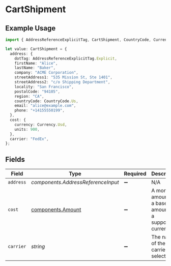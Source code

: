 # CartShipment

## Example Usage

```typescript
import { AddressReferenceExplicitTag, CartShipment, CountryCode, Currency } from "@boltpay/bolt-typescript-sdk/models/components";

let value: CartShipment = {
  address: {
    dotTag: AddressReferenceExplicitTag.Explicit,
    firstName: "Alice",
    lastName: "Baker",
    company: "ACME Corporation",
    streetAddress1: "535 Mission St, Ste 1401",
    streetAddress2: "c/o Shipping Department",
    locality: "San Francisco",
    postalCode: "94105",
    region: "CA",
    countryCode: CountryCode.Us,
    email: "alice@example.com",
    phone: "+14155550199",
  },
  cost: {
    currency: Currency.Usd,
    units: 900,
  },
  carrier: "FedEx",
};
```

## Fields

| Field                                                                | Type                                                                 | Required                                                             | Description                                                          | Example                                                              |
| -------------------------------------------------------------------- | -------------------------------------------------------------------- | -------------------------------------------------------------------- | -------------------------------------------------------------------- | -------------------------------------------------------------------- |
| `address`                                                            | *components.AddressReferenceInput*                                   | :heavy_minus_sign:                                                   | N/A                                                                  |                                                                      |
| `cost`                                                               | [components.Amount](../../models/components/amount.md)               | :heavy_minus_sign:                                                   | A monetary amount, i.e. a base unit amount and a supported currency. |                                                                      |
| `carrier`                                                            | *string*                                                             | :heavy_minus_sign:                                                   | The name of the carrier selected.                                    | FedEx                                                                |